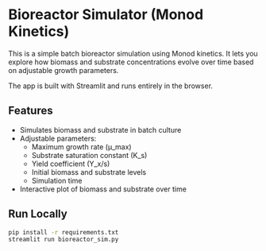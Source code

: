 # Bioreactor Simulator (Monod Kinetics)

This is a simple batch bioreactor simulation using Monod kinetics. It lets you explore how biomass and substrate concentrations evolve over time based on adjustable growth parameters.

The app is built with Streamlit and runs entirely in the browser.

## Features

- Simulates biomass and substrate in batch culture
- Adjustable parameters:
  - Maximum growth rate (μ_max)
  - Substrate saturation constant (K_s)
  - Yield coefficient (Y_x/s)
  - Initial biomass and substrate levels
  - Simulation time
- Interactive plot of biomass and substrate over time

## Run Locally

```bash
pip install -r requirements.txt
streamlit run bioreactor_sim.py
```

